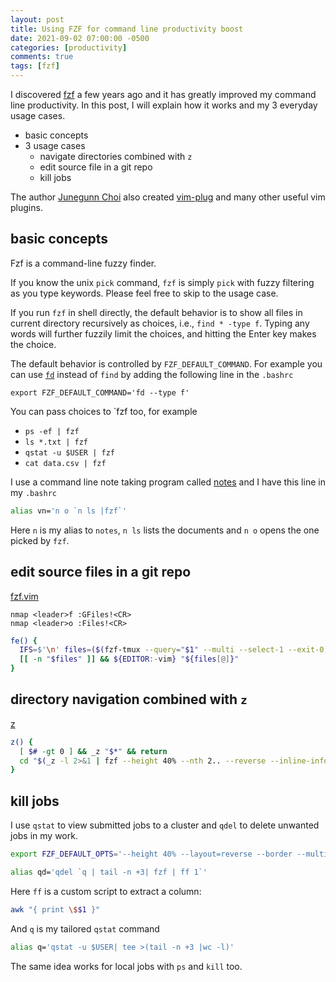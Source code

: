 ```yaml
---
layout: post
title: Using FZF for command line productivity boost
date: 2021-09-02 07:00:00 -0500
categories: [productivity]
comments: true
tags: [fzf]
---
```


I discovered [fzf](https://github.com/junegunn/fzf) a few years ago and it has
greatly improved my command line productivity.
In this post, I will explain how it works and my 3 everyday usage cases.

- basic concepts
- 3 usage cases
  - navigate directories combined with `z`
  - edit source file in a git repo
  - kill jobs



The author [Junegunn Choi](https://github.com/junegunn)
also created [vim-plug](https://github.com/junegunn/vim-plug) and many other
useful vim plugins.


## basic concepts

Fzf is a command-line fuzzy finder.

If you know the unix `pick` command, `fzf` is simply `pick` with fuzzy
filtering as you type keywords. Please feel free to skip to the usage case.

If you run `fzf` in shell directly, the default behavior is to show all files
in current directory recursively as choices, i.e., `find * -type f`.
Typing any words will further fuzzily limit the choices, and hitting the Enter
key makes the choice.

The default behavior is controlled by `FZF_DEFAULT_COMMAND`. For example
you can use [`fd`](https://github.com/sharkdp/fd) instead of `find` by adding
the following line in the `.bashrc`

```
export FZF_DEFAULT_COMMAND='fd --type f'
```

You can pass choices to `fzf too, for example

- `ps -ef | fzf`
- `ls *.txt | fzf`
- `qstat -u $USER | fzf`
- `cat data.csv | fzf`


I use a command line note taking program called [notes](https://github.com/pimterry/notes)
and I have this line in my `.bashrc`

```bash
alias vn='n o `n ls |fzf`'
```

Here `n` is my alias to `notes`,  `n ls` lists the documents and `n o` opens
the one picked by `fzf`.


## edit source files in a git repo


[fzf.vim](https://github.com/junegunn/fzf.vim)

```
nmap <leader>f :GFiles!<CR>
nmap <leader>o :Files!<CR>
```

```bash
fe() {
  IFS=$'\n' files=($(fzf-tmux --query="$1" --multi --select-1 --exit-0))
  [[ -n "$files" ]] && ${EDITOR:-vim} "${files[@]}"
}
```


## directory navigation combined with `z`

[z](https://github.com/rupa/z)

```bash
z() {
  [ $# -gt 0 ] && _z "$*" && return
  cd "$(_z -l 2>&1 | fzf --height 40% --nth 2.. --reverse --inline-info +s --tac --query "${*##-* }" | sed 's/^[0-9,.]* *//')"
}
```

## kill jobs

I use `qstat` to view submitted jobs to a cluster and
`qdel` to delete unwanted jobs in my work.

```bash
export FZF_DEFAULT_OPTS='--height 40% --layout=reverse --border --multi'
```

```bash
alias qd='qdel `q | tail -n +3| fzf | ff 1`'
```

Here `ff` is a custom script to extract a column:

```bash
awk "{ print \$$1 }"
```



And `q` is my tailored `qstat` command
```bash
alias q='qstat -u $USER| tee >(tail -n +3 |wc -l)'
```

The same idea works for local jobs with `ps` and `kill` too.
